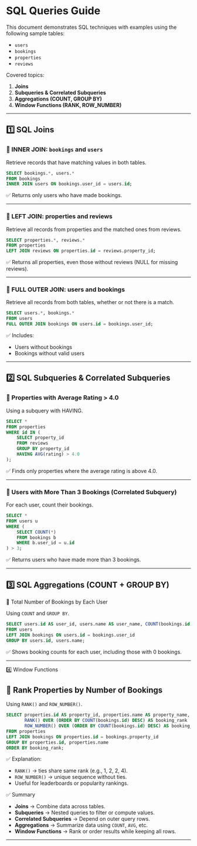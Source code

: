 # SQL Queries Guide

This document demonstrates SQL techniques with examples using the following sample tables:

- `users`
- `bookings`
- `properties`
- `reviews`

Covered topics:

1. **Joins**
2. **Subqueries & Correlated Subqueries**
3. **Aggregations (COUNT, GROUP BY)**
4. **Window Functions (RANK, ROW_NUMBER)**

---

## 1️⃣ SQL Joins

### 🔹 INNER JOIN: `bookings` and `users`

Retrieve records that have matching values in both tables.

```sql
SELECT bookings.*, users.*
FROM bookings
INNER JOIN users ON bookings.user_id = users.id;
```

✅ Returns only users who have made bookings.

---

### 🔹 LEFT JOIN: properties and reviews

Retrieve all records from properties and the matched ones from reviews.

```sql
SELECT properties.*, reviews.*
FROM properties
LEFT JOIN reviews ON properties.id = reviews.property_id;
```

✅ Returns all properties, even those without reviews (NULL for missing reviews).

---

### 🔹 FULL OUTER JOIN: users and bookings

Retrieve all records from both tables, whether or not there is a match.

```sql
SELECT users.*, bookings.*
FROM users
FULL OUTER JOIN bookings ON users.id = bookings.user_id;
```

✅ Includes:

- Users without bookings
- Bookings without valid users

---

## 2️⃣ SQL Subqueries & Correlated Subqueries

### 🔹 Properties with Average Rating > 4.0

Using a subquery with HAVING.

```sql
SELECT *
FROM properties
WHERE id IN (
    SELECT property_id
    FROM reviews
    GROUP BY property_id
    HAVING AVG(rating) > 4.0
);
```

✅ Finds only properties where the average rating is above 4.0.

---

### 🔹 Users with More Than 3 Bookings (Correlated Subquery)

For each user, count their bookings.

```sql
SELECT *
FROM users u
WHERE (
    SELECT COUNT(*)
    FROM bookings b
    WHERE b.user_id = u.id
) > 3;
```

✅ Returns users who have made more than 3 bookings.

---

## 3️⃣ SQL Aggregations (COUNT + GROUP BY)

🔹 Total Number of Bookings by Each User

Using `COUNT` and `GROUP BY`.

```sql
SELECT users.id AS user_id, users.name AS user_name, COUNT(bookings.id) AS total_bookings
FROM users
LEFT JOIN bookings ON users.id = bookings.user_id
GROUP BY users.id, users.name;
```

✅ Shows booking counts for each user, including those with 0 bookings.

---

4️⃣ Window Functions

## 🔹 Rank Properties by Number of Bookings

Using `RANK()` and `ROW_NUMBER()`.

```sql
SELECT properties.id AS property_id, properties.name AS property_name, COUNT(bookings.id) AS total_bookings,
       RANK() OVER (ORDER BY COUNT(bookings.id) DESC) AS booking_rank
       ROW_NUMBER() OVER (ORDER BY COUNT(bookings.id) DESC) AS booking_rownum
FROM properties
LEFT JOIN bookings ON properties.id = bookings.property_id
GROUP BY properties.id, properties.name
ORDER BY booking_rank;
```

✅ Explanation:

- `RANK()` → ties share same rank (e.g., 1, 2, 2, 4).
- `ROW_NUMBER()` → unique sequence without ties.
- Useful for leaderboards or popularity rankings.

✅ Summary

- **Joins** → Combine data across tables.
- **Subqueries** → Nested queries to filter or compute values.
- **Correlated Subqueries** → Depend on outer query rows.
- **Aggregations** → Summarize data using `COUNT`, `AVG`, etc.
- **Window Functions** → Rank or order results while keeping all rows.

---
